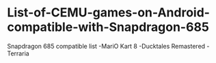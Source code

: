 # List-of-CEMU-games-on-Android-compatible-with-Snapdragon-685
Snapdragon 685 compatible list
-MariO Kart 8 
-Ducktales Remastered
-Terraria
